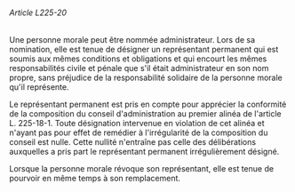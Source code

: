 ###### Article L225-20

Une personne morale peut être nommée administrateur. Lors de sa nomination, elle est tenue de désigner un représentant permanent qui est soumis aux mêmes conditions et obligations et qui encourt les mêmes responsabilités civile et pénale que s'il était administrateur en son nom propre, sans préjudice de la responsabilité solidaire de la personne morale qu'il représente.

Le représentant permanent est pris en compte pour apprécier la conformité de la composition du conseil d'administration au premier alinéa de l'article L. 225-18-1. Toute désignation intervenue en violation de cet alinéa et n'ayant pas pour effet de remédier à l'irrégularité de la composition du conseil est nulle. Cette nullité n'entraîne pas celle des délibérations auxquelles a pris part le représentant permanent irrégulièrement désigné.

Lorsque la personne morale révoque son représentant, elle est tenue de pourvoir en même temps à son remplacement.

